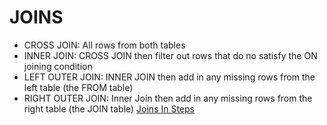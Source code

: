 # JOINS
* CROSS JOIN: All rows from both tables
* INNER JOIN: CROSS JOIN then filter out rows that do no satisfy the ON joining condition
* LEFT OUTER JOIN: INNER JOIN then add in any missing rows from the left table (the FROM table)
* RIGHT OUTER JOIN: Inner Join then add in any missing rows from the right table (the JOIN table)
[Joins In Steps](http://www.zindlerb.com/joins-in-steps)
